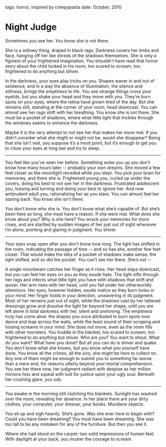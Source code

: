 tags: horror, inspired by creepypasta
date: October, 2010

# Night Judge

Sometimes you see her. You know she is not there.

She is a willowy thing, draped in black rags. Darkness covers her limbs and face, hanging off her like shreds of the shadows themselves. She is only a figment of your frightened imagination. You shouldn’t have read that horror story about the child locked in his room, too scared to scream, too frightened to do anything but shiver.

In the darkness, your eyes play tricks on you. Shapes waver in and out of existence, and in a way the absence of illumination, the silence and stillness, brings the emptiness to life. You see strange things cross your eyelids, but you shake your head and they move with you. They’re burn spots on your eyes, where the retina have grown tired of the day. But she remains still, standing at the corner of your room, head downcast. You can almost see her rags shift with her breathing. You know she is not there. She must be a pocket of shadows, where what little light that trickles through the windows seems to enhance the darkness.

Maybe it is the very attempt to not see her that makes her more real. If you didn’t consider what she might or might not be, would she disappear? Being that she isn’t real, you suppose it’s a moot point, but it’s enough to get you to close your eyes at long last and try to sleep.

- - -

You feel like you've seen her before. Something woke you up you don’t know how many hours later -- probably your own dreams. She moved a few feet closer as the moonlight receded while you slept. You pick your brain for memories, and there she is. Frightened young you, curled up under the covers, doing his best to not see her in the darkness. Frustrated adolescent you, tossing and turning and doing your best to ignore her. And now ambivalent adult you, rationalizing her as you stare. You can almost feel her staring back. You know she isn’t there.

You don’t know who she is. You don’t know what she’s capable of. But she’s been here so long, she must have a reason. If she were real. What does she know about you? Why is she here? You wrack your memories for more clues, and are startled by sudden images of her just out of sight whenever I’m alone, pointing and glaring in judgment. You shiver.

- - -

Your eyes snap open after you don’t know how long. The light has shifted in the room, indicating the passage of time -- and so has she, another few feet closer. That would make the idea of a pocket of shadows make sense: the light shifted, and so did the pocket. You can’t see her there. She’s not --

A single moonbeam catches her finger as it rises. Her head stays downcast, but you can feel her eyes on you as they exude hate. The light sifts through her rags and infects what little light you have with shadows that shift and quiver. Her arm rises with her head, until you fall under her otherworldly attentions. Her eyes, however hidden, exude malice as they burn holes in your mind. Her finger holds in your direction, unwavering in its judgment. Most of her remains just out of sight, while the shadows cast by her tattered dressings grow and dissolve the light far beyond her shape, until you are left alone in total darkness with her, silent and unmoving. The emptiness truly has come alive: the shapes you once attributed to burn spots now dance and leap across the walls, while the least sound of their scraping and hissing screams in your mind. She does not move, even as the room fills with other monsters. You huddle in the blanket, too scared to scream, too frightened to do anything but shiver. Who are you? You want to shout. What do you want? What have you done? But all you can do is shiver and quake. You don’t know what she knows, but you know what you yourself have done. You know all the crimes, all the sins, she might be here to collect on. Any one of them might be enough to submit you to something far worse than a mere end, for reasons utterly beyond your mortal comprehension. You see her there now, her judgment radiant with despise as her million minions hiss and squeal with lust for justice upon your ugly soul. Beneath her crushing glare, you sob.

- - -

You awake in the morning still clutching the blankets. Sunlight has washed over the room, revealing her absence. In her place there are your dirty clothes, your computer, your dresser, your books. Mundane objects.

You sit up and sigh heavily. She’s gone. Was she ever here to begin with? Could you have been dreaming? You must have been dreaming. She was too tall to be any mistaken for any of the furniture. But then you see it.

Where she had stood on the carpet: two solid impressions of human feet. With daylight at your back, you muster the courage to scream.
